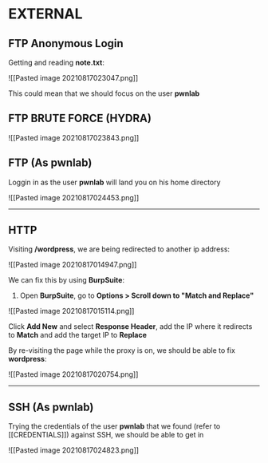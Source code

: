 # EXTERNAL

## FTP Anonymous Login
Getting and reading **note.txt**:

![[Pasted image 20210817023047.png]]

This could mean that we should focus on the user **pwnlab**

## FTP BRUTE FORCE (HYDRA)
![[Pasted image 20210817023843.png]]

## FTP (As pwnlab)
Loggin in as the user **pwnlab** will land you on his home directory

![[Pasted image 20210817024453.png]]


---

## HTTP

Visiting **/wordpress**, we are being redirected to another ip address:

![[Pasted image 20210817014947.png]]

We can fix this by using **BurpSuite**:

1) Open **BurpSuite**, go to **Options > Scroll down to "Match and Replace"**

![[Pasted image 20210817015114.png]]

Click **Add New** and select **Response Header**, add the IP where it redirects to **Match** and add the target IP to **Replace**

By re-visiting the page while the proxy is on, we should be able to fix **wordpress**:

![[Pasted image 20210817020754.png]]

---

## SSH (As pwnlab)

Trying the credentials of the user **pwnlab** that we found (refer to [[CREDENTIALS]]) against SSH, we should be able to get in

![[Pasted image 20210817024823.png]]

